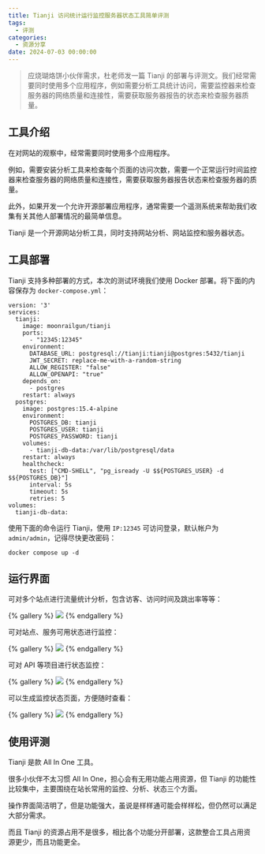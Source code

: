 ```yaml
---
title: Tianji 访问统计运行监控服务器状态工具简单评测
tags:
  - 评测
categories:
  - 资源分享
date: 2024-07-03 00:00:00
---
```


> 应烧瑚烙饼小伙伴需求，杜老师发一篇 Tianji 的部署与评测文。我们经常需要同时使用多个应用程序，例如需要分析工具统计访问，需要监控器来检查服务器的网络质量和连接性，需要获取服务器报告的状态来检查服务器质量。

<!-- more -->

## 工具介绍

在对网站的观察中，经常需要同时使用多个应用程序。

例如，需要安装分析工具来检查每个页面的访问次数，需要一个正常运行时间监控器来检查服务器的网络质量和连接性，需要获取服务器报告状态来检查服务器的质量。

此外，如果开发一个允许开源部署应用程序，通常需要一个遥测系统来帮助我们收集有关其他人部署情况的最简单信息。

Tianji 是一个开源网站分析工具，同时支持网站分析、网站监控和服务器状态。

## 工具部署

Tianji 支持多种部署的方式，本次的测试环境我们使用 Docker 部署。将下面的内容保存为 `docker-compose.yml`：

```
version: '3'
services:
  tianji:
    image: moonrailgun/tianji
    ports:
      - "12345:12345"
    environment:
      DATABASE_URL: postgresql://tianji:tianji@postgres:5432/tianji
      JWT_SECRET: replace-me-with-a-random-string
      ALLOW_REGISTER: "false"
      ALLOW_OPENAPI: "true"
    depends_on:
      - postgres
    restart: always
  postgres:
    image: postgres:15.4-alpine
    environment:
      POSTGRES_DB: tianji
      POSTGRES_USER: tianji
      POSTGRES_PASSWORD: tianji
    volumes:
      - tianji-db-data:/var/lib/postgresql/data
    restart: always
    healthcheck:
      test: ["CMD-SHELL", "pg_isready -U $${POSTGRES_USER} -d $${POSTGRES_DB}"]
      interval: 5s
      timeout: 5s
      retries: 5
volumes:
  tianji-db-data:
```

使用下面的命令运行 Tianji，使用 `IP:12345` 可访问登录，默认帐户为 `admin/admin`，记得尽快更改密码：

```
docker compose up -d
```

## 运行界面

可对多个站点进行流量统计分析，包含访客、访问时间及跳出率等等：

{% gallery %}
![](https://cdn.dusays.com/2024/07/724-1.jpg)
{% endgallery %}

可对站点、服务可用状态进行监控：

{% gallery %}
![](https://cdn.dusays.com/2024/07/724-2.jpg)
{% endgallery %}

可对 API 等项目进行状态监控：

{% gallery %}
![](https://cdn.dusays.com/2024/07/724-3.jpg)
{% endgallery %}

可以生成监控状态页面，方便随时查看：

{% gallery %}
![](https://cdn.dusays.com/2024/07/724-4.jpg)
{% endgallery %}

## 使用评测

Tianji 是款 All In One 工具。

很多小伙伴不太习惯 All In One，担心会有无用功能占用资源，但 Tianji 的功能性比较集中，主要围绕在站长常用的监控、分析、状态三个方面。

操作界面简洁明了，但是功能强大，虽说是样样通可能会样样松，但仍然可以满足大部分需求。

而且 Tianji 的资源占用不是很多，相比各个功能分开部署，这款整合工具占用资源更少，而且功能更全。